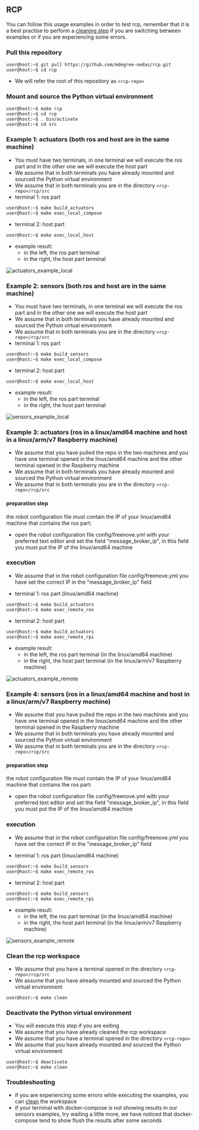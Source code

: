 ## RCP

You can follow this usage examples in order to test rcp, remember that it is a best practise to perform a [cleaning step](#clean-the-rcp-workspace) if you are switching between examples or if you are experiencing some errors.


### Pull this repository

```console
user@host:~$ git pull https://github.com/mdegree-nedas/rcp.git
user@host:~$ cd rcp
```
- We will refer the root of this repository as ```<rcp-repo>```


### Mount and source the Python virtual environment
```console
user@host:~$ make rcp
user@host:~$ cd rcp
user@host:~$ . bin/activate
user@host:~$ cd src
```


### Example 1: actuators (both ros and host are in the same machine)
- You must have two terminals, in one terminal we will execute the ros part and in the other one we will execute the host part
- We assume that in both terminals you have already mounted and sourced the Python virtual environment
- We assume that in both terminals you are in the directory ```<rcp-repo>/rcp/src```
- terminal 1: ros part
```console
user@host:~$ make build_actuators
user@host:~$ make exec_local_compose
```

- terminal 2: host part
```console
user@host:~$ make exec_local_host
```

- example result:
	- in the left, the ros part terminal
	- in the right, the host part terminal

![actuators_example_local](actuators_local.png)


### Example 2: sensors (both ros and host are in the same machine)
- You must have two terminals, in one terminal we will execute the ros part and in the other one we will execute the host part
- We assume that in both terminals you have already mounted and sourced the Python virtual environment
- We assume that in both terminals you are in the directory ```<rcp-repo>/rcp/src```
- terminal 1: ros part
```console
user@host:~$ make build_sensors
user@host:~$ make exec_local_compose
```

- terminal 2: host part
```console
user@host:~$ make exec_local_host
```

- example result:
	- in the left, the ros part terminal
	- in the right, the host part terminal

![sensors_example_local](sensors_local.png)


### Example 3: actuators (ros in a linux/amd64 machine and host in a linux/arm/v7 Raspberry machine)
- We assume that you have pulled the repo in the two machines and you have one terminal opened in the linux/amd64 machine and the other terminal opened in the Raspberry machine
- We assume that in both terminals you have already mounted and sourced the Python virtual environment
- We assume that in both terminals you are in the directory ```<rcp-repo>/rcp/src```

#### preparation step
the robot configuration file must contain the IP of your linux/amd64 machine that contains the ros part:
- open the robot configuration file config/freenove.yml with your preferred text editor and set the field "message_broker_ip", in this field you must put the IP of the linux/amd64 machine

### execution
- We assume that in the robot configuration file config/freenove.yml you have set the correct IP in the "message_broker_ip" field

- terminal 1: ros part (linux/amd64 machine)
```console
user@host:~$ make build_actuators
user@host:~$ make exec_remote_ros
```

- terminal 2: host part
```console
user@host:~$ make build_actuators
user@host:~$ make exec_remote_rpi
```

- example result:
	- in the left, the ros part terminal (in the linux/amd64 machine)
	- in the right, the host part terminal (in the linux/arm/v7 Raspberry machine)

![actuators_example_remote](actuators_remote.png)


### Example 4: sensors (ros in a linux/amd64 machine and host in a linux/arm/v7 Raspberry machine)
- We assume that you have pulled the repo in the two machines and you have one terminal opened in the linux/amd64 machine and the other terminal opened in the Raspberry machine
- We assume that in both terminals you have already mounted and sourced the Python virtual environment
- We assume that in both terminals you are in the directory ```<rcp-repo>/rcp/src```

#### preparation step
the robot configuration file must contain the IP of your linux/amd64 machine that contains the ros part:
- open the robot configuration file config/freenove.yml with your preferred text editor and set the field "message_broker_ip", in this field you must put the IP of the linux/amd64 machine

### execution
- We assume that in the robot configuration file config/freenove.yml you have set the correct IP in the "message_broker_ip" field

- terminal 1: ros part (linux/amd64 machine)
```console
user@host:~$ make build_sensors
user@host:~$ make exec_remote_ros
```

- terminal 2: host part
```console
user@host:~$ make build_sensors
user@host:~$ make exec_remote_rpi
```

- example result:
	- in the left, the ros part terminal (in the linux/amd64 machine)
	- in the right, the host part terminal (in the linux/arm/v7 Raspberry machine)

![sensors_example_remote](sensors_remote.png)


### Clean the rcp workspace
- We assume that you have a terminal opened in the directory ```<rcp-repo>/rcp/src```
- We assume that you have already mounted and sourced the Python virtual environment
```console
user@host:~$ make clean
```


### Deactivate the Python virtual environment
- You will execute this step if you are exiting
- We assume that you have already cleaned the rcp workspace
- We assume that you have a terminal opened in the directory ```<rcp-repo>```
- We assume that you have already mounted and sourced the Python virtual environment
```console
user@host:~$ deactivate
user@host:~$ make clean
```

### Troubleshooting
- if you are experiencing some errors while executing the examples, you can [clean](#clean-the-rcp-workspace) the workspace
- if your terminal with docker-compose is not showing results in our sensors examples, try waiting a little more, we have noticed that docker-compose tend to show flush the results after some seconds
